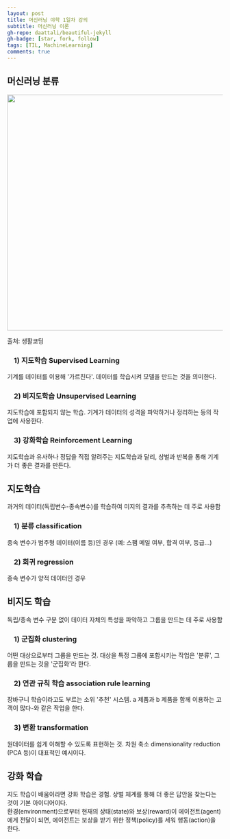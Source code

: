 ```yaml
---
layout: post
title: 머신러닝 야학 1일차 강의
subtitle: 머신러닝 이론
gh-repo: daattali/beautiful-jekyll
gh-badge: [star, fork, follow]
tags: [TIL, MachineLearning]
comments: true
---
```


## 머신러닝 분류
<img src="https://user-images.githubusercontent.com/40853572/104329526-57842000-5530-11eb-9da8-77e18c1f812e.jpeg" width="550">  

출처: 생활코딩
### &nbsp;&nbsp;&nbsp;&nbsp;1) 지도학습 Supervised Learning
기계를 데이터를 이용해 '가르친다'. 데이터를 학습시켜 모델을 만드는 것을 의미한다.
### &nbsp;&nbsp;&nbsp;&nbsp;2) 비지도학습 Unsupervised Learning
지도학습에 포함되지 않는 학습. 기계가 데이터의 성격을 파악하거나 정리하는 등의 작업에 사용한다.
### &nbsp;&nbsp;&nbsp;&nbsp;3) 강화학습 Reinforcement Learning
지도학습과 유사하나 정답을 직접 알려주는 지도학습과 달리, 상벌과 반복을 통해 기계가 더 좋은 결과를 만든다.
  
  
## 지도학습
과거의 데이터(독립변수-종속변수)를 학습하여 미지의 결과를 추측하는 데 주로 사용함
### &nbsp;&nbsp;&nbsp;&nbsp;1) 분류 classification
종속 변수가 범주형 데이터(이름 등)인 경우 (예: 스팸 메일 여부, 합격 여부, 등급...)
### &nbsp;&nbsp;&nbsp;&nbsp;2) 회귀 regression
종속 변수가 양적 데이터인 경우
  
  
## 비지도 학습
독립/종속 변수 구분 없이 데이터 자체의 특성을 파악하고 그룹을 만드는 데 주로 사용함
### &nbsp;&nbsp;&nbsp;&nbsp;1) 군집화 clustering
어떤 대상으로부터 그룹을 만드는 것. 대상을 특정 그룹에 포함시키는 작업은 '분류', 그룹을 만드는 것을 '군집화'라 한다.  
### &nbsp;&nbsp;&nbsp;&nbsp;2) 연관 규칙 학습 association rule learning
장바구니 학습이라고도 부르는 소위 '추천' 시스템. a 제품과 b 제품을 함께 이용하는 고객이 많다-와 같은 작업을 한다.
### &nbsp;&nbsp;&nbsp;&nbsp;3) 변환 transformation
원데이터를 쉽게 이해할 수 있도록 표현하는 것. 차원 축소 dimensionality reduction (PCA 등)이 대표적인 예시이다.
  
  
## 강화 학습
지도 학습이 배움이라면 강화 학습은 경험. 상벌 체계를 통해 더 좋은 답안을 찾는다는 것이 기본 아이디어이다.  
환경(environment)으로부터 현재의 상태(state)와 보상(reward)이 에이전트(agent)에게 전달이 되면, 
에이전트는 보상을 받기 위한 정책(policy)를 세워 행동(action)을 한다.
